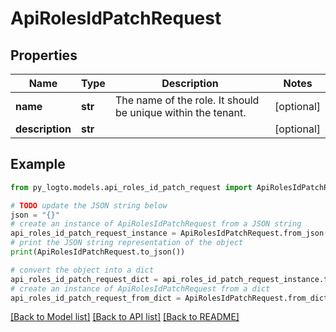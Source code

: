# ApiRolesIdPatchRequest


## Properties

Name | Type | Description | Notes
------------ | ------------- | ------------- | -------------
**name** | **str** | The name of the role. It should be unique within the tenant. | [optional] 
**description** | **str** |  | [optional] 

## Example

```python
from py_logto.models.api_roles_id_patch_request import ApiRolesIdPatchRequest

# TODO update the JSON string below
json = "{}"
# create an instance of ApiRolesIdPatchRequest from a JSON string
api_roles_id_patch_request_instance = ApiRolesIdPatchRequest.from_json(json)
# print the JSON string representation of the object
print(ApiRolesIdPatchRequest.to_json())

# convert the object into a dict
api_roles_id_patch_request_dict = api_roles_id_patch_request_instance.to_dict()
# create an instance of ApiRolesIdPatchRequest from a dict
api_roles_id_patch_request_from_dict = ApiRolesIdPatchRequest.from_dict(api_roles_id_patch_request_dict)
```
[[Back to Model list]](../README.md#documentation-for-models) [[Back to API list]](../README.md#documentation-for-api-endpoints) [[Back to README]](../README.md)


